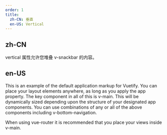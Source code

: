 ```yaml
---
order: 1
title:
  zh-CN: 垂直
  en-US: Vertical
---
```


## zh-CN

vertical 属性允许您堆叠 v-snackbar 的内容。

## en-US

This is an example of the default application markup for Vuetify. You can place your layout elements anywhere, as long as you apply the app property. The key component in all of this is v-main. This will be dynamically sized depending upon the structure of your designated app components. You can use combinations of any or all of the above components including v-bottom-navigation.

When using vue-router it is recommended that you place your views inside v-main.
